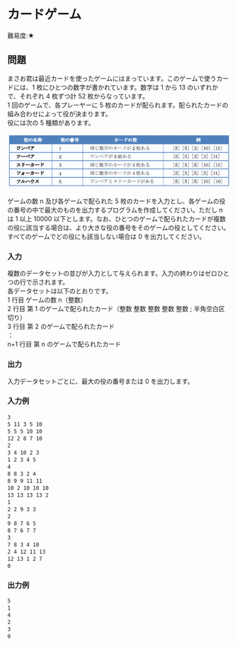 # カードゲーム

難易度:★

## 問題
まさお君は最近カードを使ったゲームにはまっています。このゲームで使うカードには、1 枚にひとつの数字が書かれています。数字は 1 から 13 のいずれかで、それぞれ 4 枚ずつ計 52 枚からなっています。  
1 回のゲームで、各プレーヤーに 5 枚のカードが配られます。配られたカードの組み合わせによって役が決まります。  
役には次の 5 種類があります。

!["図"](./images/11-51.png)

ゲームの数 n 及び各ゲームで配られた 5 枚のカードを入力とし、各ゲームの役の番号の中で最大のものを出力するプログラムを作成してください。ただし n は 1 以上 10000 以下とします。なお、ひとつのゲームで配られたカードが複数の役に該当する場合は、より大きな役の番号をそのゲームの役としてください。  
すべてのゲームでどの役にも該当しない場合は 0 を出力してください。


### 入力

複数のデータセットの並びが入力として与えられます。入力の終わりはゼロひとつの行で示されます。  
各データセットは以下のとおりです。  
1 行目 ゲームの数 n（整数）  
2 行目 第 1 のゲームで配られたカード（整数 整数 整数 整数 整数 ; 半角空白区切り）  
3 行目 第 2 のゲームで配られたカード  
：  
n+1 行目 第 n のゲームで配られたカード

### 出力
入力データセットごとに、最大の役の番号または 0 を出力します。
### 入力例
```
3
5 11 3 5 10
5 5 5 10 10
12 2 8 7 10
2
3 4 10 2 3
1 2 3 4 5
4
8 8 3 2 4
8 9 9 11 11
10 2 10 10 10
13 13 13 13 2
1
2 2 9 3 3
2
9 8 7 6 5
8 7 6 7 7
3
7 8 3 4 10
2 4 12 11 13
12 13 1 2 7
0
```


### 出力例
```
5
1
4
2
3
0
```